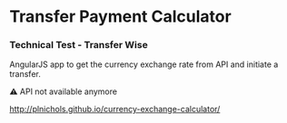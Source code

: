 # Transfer Payment Calculator

### Technical Test - Transfer Wise

AngularJS app to get the currency exchange rate from API and initiate a transfer.

⚠️ API not available anymore

http://plnichols.github.io/currency-exchange-calculator/ 
